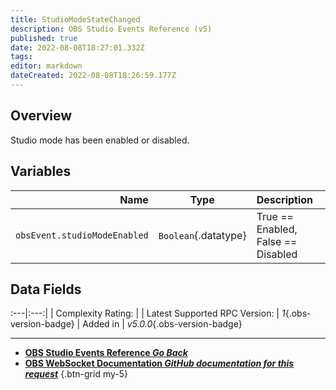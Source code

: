 ```yaml
---
title: StudioModeStateChanged
description: OBS Studio Events Reference (v5)
published: true
date: 2022-08-08T18:27:01.332Z
tags: 
editor: markdown
dateCreated: 2022-08-08T18:26:59.177Z
---
```


## Overview
Studio mode has been enabled or disabled.

## Variables
Name | Type | Description | 
----:|:----:|:------------|
`obsEvent.studioModeEnabled` | `Boolean`{.datatype} | True == Enabled, False == Disabled

## Data Fields
:---|:---:|
| Complexity Rating: | <span class="stars stars--1"></span>
| Latest Supported RPC Version: | *1*{.obs-version-badge}
| Added in | *v5.0.0*{.obs-version-badge}

---

- [<i class="mdi mdi-chevron-left"></i>**OBS Studio Events Reference *Go Back***](/en/Broadcasters/OBS/Events)
- [<i class="mdi mdi-github"></i> **OBS WebSocket Documentation *GitHub documentation for this request***](https://github.com/obsproject/obs-websocket/blob/master/docs/generated/protocol.md#studiomodestatechanged)
{.btn-grid my-5}